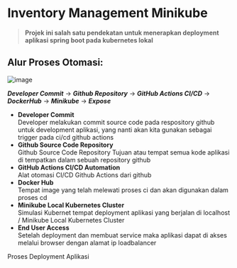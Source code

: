 # Inventory Management Minikube

> **Projek ini salah satu pendekatan untuk menerapkan deployment aplikasi spring boot pada kubernetes lokal** 

## Alur Proses Otomasi:

![image](https://github.com/user-attachments/assets/0c0513f0-ded5-4cb4-a71d-fde97d5efa86)    


***Developer Commit*** &rarr; ***Github Repository*** &rarr; ***GitHub Actions CI/CD*** &rarr; ***DockerHub*** &rarr; ***Minikube*** &rarr; ***Expose***

- **Developer Commit**    
Developer melakukan commit source code pada respository github untuk development aplikasi,
yang nanti akan kita gunakan sebagai trigger pada ci/cd github actions
- **Github Source Code Repository**    
Github Source Code Repository
Tujuan atau tempat semua kode aplikasi di tempatkan dalam sebuah repository github
- **GitHub Actions CI/CD Automation**    
Alat otomasi CI/CD Github Actions dari github
- **Docker Hub**    
Tempat image yang telah melewati proses ci dan akan digunakan dalam proses cd
- **Minikube Local Kubernetes Cluster**    
Simulasi Kubernet tempat deployment aplikasi yang berjalan di localhost / Minikube Local Kubernetes Cluster
- **End User Access**    
Setelah deployment dan membuat service maka aplikasi dapat di akses melalui browser dengan alamat ip loadbalancer

Proses Deployment Aplikasi

